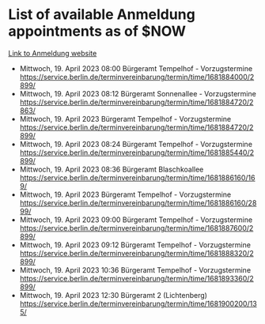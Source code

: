 # List of available Anmeldung appointments as of $NOW
[Link to Anmeldung website](https://service.berlin.de/terminvereinbarung/termin/tag.php?termin=1&anliegen[]=120686&dienstleisterlist=122210,122217,327316,122219,327312,122227,327314,122231,327346,122243,327348,122254,122252,329742,122260,329745,122262,329748,122271,327278,122273,327274,122277,327276,330436,122280,327294,122282,327290,122284,327292,122291,327270,122285,327266,122286,327264,122296,327268,150230,329760,122297,327286,122294,327284,122312,329763,122314,329775,122304,327330,122311,327334,122309,327332,317869,122281,327352,122279,329772,122283,122276,327324,122274,327326,122267,329766,122246,327318,122251,327320,122257,327322,122208,327298,122226,327300&herkunft=http%3A%2F%2Fservice.berlin.de%2Fdienstleistung%2F120686%2F)
- Mittwoch, 19. April 2023 08:00 Bürgeramt Tempelhof - Vorzugstermine https://service.berlin.de/terminvereinbarung/termin/time/1681884000/2899/
- Mittwoch, 19. April 2023 08:12 Bürgeramt Sonnenallee - Vorzugstermine https://service.berlin.de/terminvereinbarung/termin/time/1681884720/2863/
- Mittwoch, 19. April 2023  Bürgeramt Tempelhof - Vorzugstermine https://service.berlin.de/terminvereinbarung/termin/time/1681884720/2899/
- Mittwoch, 19. April 2023 08:24 Bürgeramt Tempelhof - Vorzugstermine https://service.berlin.de/terminvereinbarung/termin/time/1681885440/2899/
- Mittwoch, 19. April 2023 08:36 Bürgeramt Blaschkoallee https://service.berlin.de/terminvereinbarung/termin/time/1681886160/169/
- Mittwoch, 19. April 2023  Bürgeramt Tempelhof - Vorzugstermine https://service.berlin.de/terminvereinbarung/termin/time/1681886160/2899/
- Mittwoch, 19. April 2023 09:00 Bürgeramt Tempelhof - Vorzugstermine https://service.berlin.de/terminvereinbarung/termin/time/1681887600/2899/
- Mittwoch, 19. April 2023 09:12 Bürgeramt Tempelhof - Vorzugstermine https://service.berlin.de/terminvereinbarung/termin/time/1681888320/2899/
- Mittwoch, 19. April 2023 10:36 Bürgeramt Tempelhof - Vorzugstermine https://service.berlin.de/terminvereinbarung/termin/time/1681893360/2899/
- Mittwoch, 19. April 2023 12:30 Bürgeramt 2 (Lichtenberg) https://service.berlin.de/terminvereinbarung/termin/time/1681900200/135/
